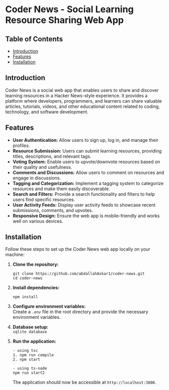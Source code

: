 

# Coder News - Social Learning Resource Sharing Web App

## Table of Contents
- [Introduction](#introduction)
- [Features](#features)
- [Installation](#installation)

## Introduction
Coder News is a social web app that enables users to share and discover learning resources in a Hacker News-style experience. It provides a platform where developers, programmers, and learners can share valuable articles, tutorials, videos, and other educational content related to coding, technology, and software development.

## Features
- **User Authentication:** Allow users to sign up, log in, and manage their profiles.
- **Resource Submission:** Users can submit learning resources, providing titles, descriptions, and relevant tags.
- **Voting System:** Enable users to upvote/downvote resources based on their quality and usefulness.
- **Comments and Discussions:** Allow users to comment on resources and engage in discussions.
- **Tagging and Categorization:** Implement a tagging system to categorize resources and make them easily discoverable.
- **Search and Filters:** Provide a search functionality and filters to help users find specific resources.
- **User Activity Feeds:** Display user activity feeds to showcase recent submissions, comments, and upvotes.
- **Responsive Design:** Ensure the web app is mobile-friendly and works well on various devices.

## Installation
Follow these steps to set up the Coder News web app locally on your machine:

1. **Clone the repository:**  
   ```
   git clone https://github.com/abdallahAskar1/coder-news.git
   cd coder-news
   ```

2. **Install dependencies:**  
   ```
   npm install
   ```

3. **Configure environment variables:**  
   Create a `.env` file in the root directory and provide the necessary environment variables.
4. **Database setup:**  
    `sqlite database `

5. **Run the application:**  
   ```
   - using tsc 
   1. npm run compile 
   2. npm start

   - using ts-node 
   npm run start2  
   ```
   The application should now be accessible at `http://localhost:3000`.

